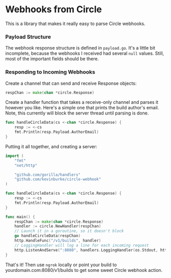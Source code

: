# Webhooks from Circle

This is a library that makes it really easy to parse Circle webhooks.

### Payload Structure

The webhook response structure is defined in `payload.go`. It's a little bit
incomplete, because the webhooks I received had several `null` values. Still,
most of the important fields should be there.

### Responding to Incoming Webhooks

Create a channel that can send and receive Response objects:

```go
respChan := make(chan *circle.Response)
```

Create a handler function that takes a receive-only channel and parses it
however you like. Here's a simple one that prints the build author's email.
Note, this currently will block the server thread until parsing is done.

```go
func handleCircleData(cs <-chan *circle.Response) {
	resp := <-cs
	fmt.Println(resp.Payload.AuthorEmail)
}
```

Putting it all together, and creating a server:

```go
import (
    "fmt"
    "net/http"

	"github.com/gorilla/handlers"
    "github.com/kevinburke/circle-webhook"
)

func handleCircleData(cs <-chan *circle.Response) {
	resp := <-cs
	fmt.Println(resp.Payload.AuthorEmail)
}

func main() {
	respChan := make(chan *circle.Response)
	handler := circle.NewHandler(respChan)
	// Launch it in a goroutine, so it doesn't block
	go handleCircleData(respChan)
	http.HandleFunc("/v1/builds", handler)
	// LoggingHandler will log a line for each incoming request
	http.ListenAndServe(":8080", handlers.LoggingHandler(os.Stdout, http.DefaultServeMux))
}
```

That's it! Then use `ngrok` locally or point your build to
yourdomain.com:8080/v1/builds to get some sweet Circle webhook action.
